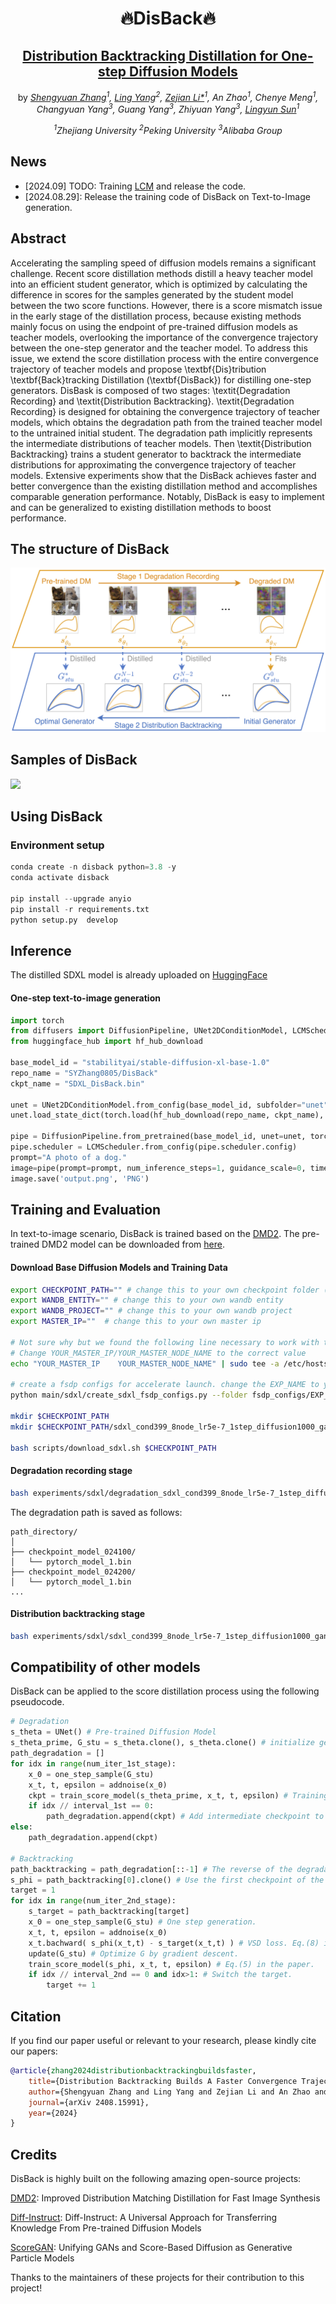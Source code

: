 <div align="center">
	
# 🔥DisBack🔥

## [Distribution Backtracking Distillation for One-step Diffusion Models](https://github.com/SYZhang0805/DisBack)
by *[Shengyuan Zhang](https://github.com/SYZhang0805)<sup>1</sup>, [Ling Yang](https://github.com/YangLing0818)<sup>2</sup>, [Zejian Li*](https://zejianli.github.io/)<sup>1</sup>, An Zhao<sup>1</sup>, Chenye Meng<sup>1</sup>, Changyuan Yang<sup>3</sup>, Guang Yang<sup>3</sup>, Zhiyuan Yang<sup>3</sup>, [Lingyun Sun](https://person.zju.edu.cn/sly)<sup>1</sup>*

*<sup>1</sup>Zhejiang University <sup>2</sup>Peking University <sup>3</sup>Alibaba Group*
</div>

## News
- [2024.09] TODO: Training [LCM](https://github.com/luosiallen/latent-consistency-model) and release the code.
- [2024.08.29]: Release the training code of DisBack on Text-to-Image generation.

## Abstract
Accelerating the sampling speed of diffusion models remains a significant challenge. Recent score distillation methods distill a heavy teacher model into an efficient student generator, which is optimized by calculating the difference in scores for the samples generated by the student model between the two score functions.
However, there is a score mismatch issue in the early stage of the distillation process, because existing methods mainly focus on using the endpoint of pre-trained diffusion models as teacher models, overlooking the importance of the convergence trajectory between the one-step generator and the teacher model.
To address this issue, we extend the score distillation process with the entire convergence trajectory of teacher models and propose \textbf{Dis}tribution \textbf{Back}tracking Distillation (\textbf{DisBack}) for distilling one-step generators. DisBask is composed of two stages: \textit{Degradation Recording} and \textit{Distribution Backtracking}. 
\textit{Degradation Recording} is designed for obtaining the convergence trajectory of teacher models, which obtains the degradation path from the trained teacher model to the untrained initial student. 
The degradation path implicitly represents the intermediate distributions of teacher models.
Then \textit{Distribution Backtracking} trains a student generator to backtrack the intermediate distributions for approximating the convergence trajectory of teacher models.
Extensive experiments show that the DisBack achieves faster and better convergence than the existing distillation method and accomplishes comparable generation performance.
Notably, DisBack is easy to implement and can be generalized to existing distillation methods to boost performance.

## The structure of DisBack
![](https://github.com/SYZhang0805/DisBack/blob/main/samples/structure.png)

## Samples of DisBack
![](https://github.com/SYZhang0805/DisBack/blob/main/samples/samples1.png)


## Using DisBack
### Environment setup
```python
conda create -n disback python=3.8 -y 
conda activate disback 

pip install --upgrade anyio
pip install -r requirements.txt
python setup.py  develop
```

## Inference

The distilled SDXL model is already uploaded on [HuggingFace](https://huggingface.co/SYZhang0805/DisBack)

#### One-step text-to-image generation
```python
import torch
from diffusers import DiffusionPipeline, UNet2DConditionModel, LCMScheduler
from huggingface_hub import hf_hub_download

base_model_id = "stabilityai/stable-diffusion-xl-base-1.0"
repo_name = "SYZhang0805/DisBack"
ckpt_name = "SDXL_DisBack.bin"

unet = UNet2DConditionModel.from_config(base_model_id, subfolder="unet").to("cuda", torch.float16)
unet.load_state_dict(torch.load(hf_hub_download(repo_name, ckpt_name), map_location="cuda"))

pipe = DiffusionPipeline.from_pretrained(base_model_id, unet=unet, torch_dtype=torch.float16, use_safetensors=True, variant="fp16").to("cuda")
pipe.scheduler = LCMScheduler.from_config(pipe.scheduler.config)
prompt="A photo of a dog." 
image=pipe(prompt=prompt, num_inference_steps=1, guidance_scale=0, timesteps=[399], height=1024, width=1024).images[0]
image.save('output.png', 'PNG')
```

## Training and Evaluation
In text-to-image scenario, DisBack is trained based on the [DMD2](https://tianweiy.github.io/dmd2/). The pre-trained DMD2 model can be downloaded from [here](https://huggingface.co/tianweiy/DMD2/tree/main/model/sdxl/sdxl_cond399_8node_lr5e-7_1step_diffusion1000_gan5e-3_guidance8_noinit_noode_checkpoint_model_024000).

#### Download Base Diffusion Models and Training Data 
```bash
export CHECKPOINT_PATH="" # change this to your own checkpoint folder (this should be a central directory shared across nodes)
export WANDB_ENTITY="" # change this to your own wandb entity
export WANDB_PROJECT="" # change this to your own wandb project
export MASTER_IP=""  # change this to your own master ip

# Not sure why but we found the following line necessary to work with the accelerate package in our system. 
# Change YOUR_MASTER_IP/YOUR_MASTER_NODE_NAME to the correct value 
echo "YOUR_MASTER_IP 	YOUR_MASTER_NODE_NAME" | sudo tee -a /etc/hosts

# create a fsdp configs for accelerate launch. change the EXP_NAME to your own experiment name 
python main/sdxl/create_sdxl_fsdp_configs.py --folder fsdp_configs/EXP_NAME  --master_ip $MASTER_IP --num_machines 8  --sharding_strategy 4

mkdir $CHECKPOINT_PATH
mkdir $CHECKPOINT_PATH/sdxl_cond399_8node_lr5e-7_1step_diffusion1000_gan5e-3_guidance8_noinit_noode_checkpoint_model_024000/

bash scripts/download_sdxl.sh $CHECKPOINT_PATH
```

#### Degradation recording stage
```bash
bash experiments/sdxl/degradation_sdxl_cond399_8node_lr5e-7_1step_diffusion1000_gan5e-3_guidance8_noinit_noode.sh
```
The degradation path is saved as follows:
```
path_directory/
│
├── checkpoint_model_024100/             
│   └── pytorch_model_1.bin          
├── checkpoint_model_024200/             
│   └── pytorch_model_1.bin      
...
```

#### Distribution backtracking stage
```bash
bash experiments/sdxl/sdxl_cond399_8node_lr5e-7_1step_diffusion1000_gan5e-3_guidance8_noinit_noode.sh
```

## Compatibility of other models
DisBack can be applied to the score distillation process using the following pseudocode.

```python
# Degradation
s_theta = UNet() # Pre-trained Diffusion Model
s_theta_prime, G_stu = s_theta.clone(), s_theta.clone() # initialize generator and the beginning of the degradation path.
path_degradation = []
for idx in range(num_iter_1st_stage):
	x_0 = one_step_sample(G_stu)
	x_t, t, epsilon = addnoise(x_0)
	ckpt = train_score_model(s_theta_prime, x_t, t, epsilon) # Training strategy depends on the type of pre-trained model used. Eq.(7) in the paper.
	if idx // interval_1st == 0:
		path_degradation.append(ckpt) # Add intermediate checkpoint to the degradation path.
else:
	path_degradation.append(ckpt)

# Backtracking 
path_backtracking = path_degradation[::-1] # The reverse of the degradation path is viewed as the convergence trajectory.
s_phi = path_backtracking[0].clone() # Use the first checkpoint of the convergence trajectory as the initial s_phi.
target = 1
for idx in range(num_iter_2nd_stage):
	s_target = path_backtracking[target]
	x_0 = one_step_sample(G_stu) # One step generation.
	x_t, t, epsilon = addnoise(x_0)
	x_t.bachward( s_phi(x_t,t) - s_target(x_t,t) ) # VSD loss. Eq.(8) in the paper.
	update(G_stu) # Optimize G by gradient descent.
	train_score_model(s_phi, x_t, t, epsilon) # Eq.(5) in the paper.
	if idx // interval_2nd == 0 and idx>1: # Switch the target.
		target += 1 
```

## Citation
If you find our paper useful or relevant to your research, please kindly cite our papers:
```bib
@article{zhang2024distributionbacktrackingbuildsfaster,
    title={Distribution Backtracking Builds A Faster Convergence Trajectory for One-step Diffusion Distillation}, 
    author={Shengyuan Zhang and Ling Yang and Zejian Li and An Zhao and Chenye Meng and Changyuan Yang and Guang Yang and Zhiyuan Yang and Lingyun Sun},
    journal={arXiv 2408.15991},
    year={2024}
}
```

## Credits

DisBack is highly built on the following amazing open-source projects:

[DMD2](https://tianweiy.github.io/dmd2/): Improved Distribution Matching Distillation for Fast Image Synthesis

[Diff-Instruct](https://github.com/pkulwj1994/diff_instruct/tree/main): Diff-Instruct: A Universal Approach for Transferring Knowledge From Pre-trained Diffusion Models

[ScoreGAN](https://github.com/White-Link/gpm): Unifying GANs and Score-Based Diffusion as Generative Particle Models

Thanks to the maintainers of these projects for their contribution to this project!

